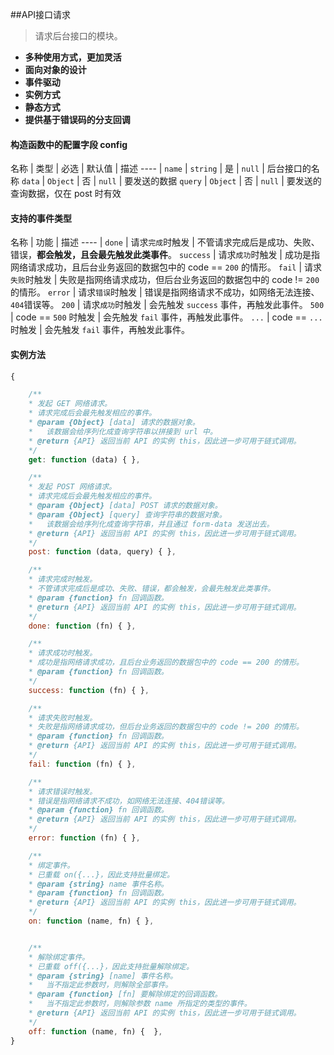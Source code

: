 ﻿##API接口请求

>请求后台接口的模块。




- **多种使用方式，更加灵活**
- **面向对象的设计**
- **事件驱动**
- **实例方式**
- **静态方式**
- **提供基于错误码的分支回调**


#### 构造函数中的配置字段 config

名称 | 类型 | 必选 | 默认值 | 描述 
---- |
`name` | `string` | 是 | `null` | 后台接口的名称
`data` | `Object` | 否 |  `null` | 要发送的数据
`query` | `Object` | 否 |  `null` | 要发送的查询数据，仅在 post 时有效

#### 支持的事件类型
名称 | 功能 | 描述 
---- |
`done` | 请求`完成`时触发 | 不管请求完成后是成功、失败、错误，**都会触发，且会最先触发此类事件**。
`success` | 请求`成功`时触发 | 成功是指网络请求成功，且后台业务返回的数据包中的 code == `200` 的情形。
`fail` | 请求`失败`时触发 | 失败是指网络请求成功，但后台业务返回的数据包中的 code != `200` 的情形。
`error` | 请求`错误`时触发 | 错误是指网络请求不成功，如网络无法连接、`404`错误等。
`200` | 请求`成功`时触发 | 会先触发 `success` 事件，再触发此事件。
`500` | code == `500` 时触发 | 会先触发 `fail` 事件，再触发此事件。
`...` | code == `...` 时触发 | 会先触发 `fail` 事件，再触发此事件。

#### 实例方法

``` javascript
{

    /**
    * 发起 GET 网络请求。
    * 请求完成后会最先触发相应的事件。
    * @param {Object} [data] 请求的数据对象。
    *   该数据会给序列化成查询字符串以拼接到 url 中。
    * @return {API} 返回当前 API 的实例 this，因此进一步可用于链式调用。
    */
    get: function (data) { },

    /**
    * 发起 POST 网络请求。
    * 请求完成后会最先触发相应的事件。
    * @param {Object} [data] POST 请求的数据对象。
    * @param {Object} [query] 查询字符串的数据对象。
    *   该数据会给序列化成查询字符串，并且通过 form-data 发送出去。
    * @return {API} 返回当前 API 的实例 this，因此进一步可用于链式调用。
    */
    post: function (data, query) { },

    /**
    * 请求完成时触发。
    * 不管请求完成后是成功、失败、错误，都会触发，会最先触发此类事件。
    * @param {function} fn 回调函数。
    * @return {API} 返回当前 API 的实例 this，因此进一步可用于链式调用。
    */
    done: function (fn) { },

    /**
    * 请求成功时触发。
    * 成功是指网络请求成功，且后台业务返回的数据包中的 code == 200 的情形。
    * @param {function} fn 回调函数。
    */
    success: function (fn) { },

    /**
    * 请求失败时触发。
    * 失败是指网络请求成功，但后台业务返回的数据包中的 code != 200 的情形。
    * @param {function} fn 回调函数。
    * @return {API} 返回当前 API 的实例 this，因此进一步可用于链式调用。
    */
    fail: function (fn) { },

    /**
    * 请求错误时触发。
    * 错误是指网络请求不成功，如网络无法连接、404错误等。
    * @param {function} fn 回调函数。
    * @return {API} 返回当前 API 的实例 this，因此进一步可用于链式调用。
    */
    error: function (fn) { },

    /**
    * 绑定事件。
    * 已重载 on({...}，因此支持批量绑定。
    * @param {string} name 事件名称。
    * @param {function} fn 回调函数。
    * @return {API} 返回当前 API 的实例 this，因此进一步可用于链式调用。
    */
    on: function (name, fn) { },


    /**
    * 解除绑定事件。
    * 已重载 off({...}，因此支持批量解除绑定。
    * @param {string} [name] 事件名称。
    *   当不指定此参数时，则解除全部事件。
    * @param {function} [fn] 要解除绑定的回调函数。
    *   当不指定此参数时，则解除参数 name 所指定的类型的事件。
    * @return {API} 返回当前 API 的实例 this，因此进一步可用于链式调用。
    */
    off: function (name, fn) {  },
}
```